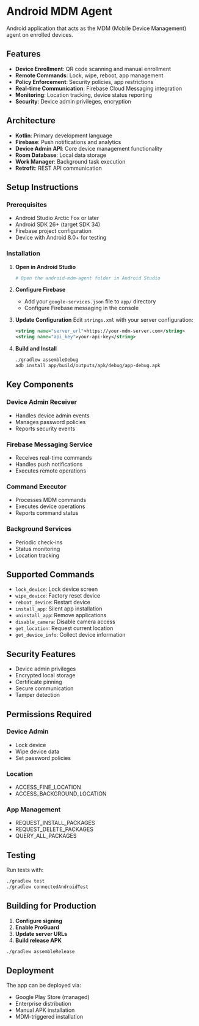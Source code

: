 # Android MDM Agent

Android application that acts as the MDM (Mobile Device Management) agent on enrolled devices.

## Features

- **Device Enrollment**: QR code scanning and manual enrollment
- **Remote Commands**: Lock, wipe, reboot, app management
- **Policy Enforcement**: Security policies, app restrictions
- **Real-time Communication**: Firebase Cloud Messaging integration
- **Monitoring**: Location tracking, device status reporting
- **Security**: Device admin privileges, encryption

## Architecture

- **Kotlin**: Primary development language
- **Firebase**: Push notifications and analytics
- **Device Admin API**: Core device management functionality
- **Room Database**: Local data storage
- **Work Manager**: Background task execution
- **Retrofit**: REST API communication

## Setup Instructions

### Prerequisites

- Android Studio Arctic Fox or later
- Android SDK 26+ (target SDK 34)
- Firebase project configuration
- Device with Android 8.0+ for testing

### Installation

1. **Open in Android Studio**
   ```bash
   # Open the android-mdm-agent folder in Android Studio
   ```

2. **Configure Firebase**
   - Add your `google-services.json` file to `app/` directory
   - Configure Firebase messaging in the console

3. **Update Configuration**
   Edit `strings.xml` with your server configuration:
   ```xml
   <string name="server_url">https://your-mdm-server.com</string>
   <string name="api_key">your-api-key</string>
   ```

4. **Build and Install**
   ```bash
   ./gradlew assembleDebug
   adb install app/build/outputs/apk/debug/app-debug.apk
   ```

## Key Components

### Device Admin Receiver
- Handles device admin events
- Manages password policies
- Reports security events

### Firebase Messaging Service
- Receives real-time commands
- Handles push notifications
- Executes remote operations

### Command Executor
- Processes MDM commands
- Executes device operations
- Reports command status

### Background Services
- Periodic check-ins
- Status monitoring
- Location tracking

## Supported Commands

- `lock_device`: Lock device screen
- `wipe_device`: Factory reset device
- `reboot_device`: Restart device
- `install_app`: Silent app installation
- `uninstall_app`: Remove applications
- `disable_camera`: Disable camera access
- `get_location`: Request current location
- `get_device_info`: Collect device information

## Security Features

- Device admin privileges
- Encrypted local storage
- Certificate pinning
- Secure communication
- Tamper detection

## Permissions Required

### Device Admin
- Lock device
- Wipe device data
- Set password policies

### Location
- ACCESS_FINE_LOCATION
- ACCESS_BACKGROUND_LOCATION

### App Management
- REQUEST_INSTALL_PACKAGES
- REQUEST_DELETE_PACKAGES
- QUERY_ALL_PACKAGES

## Testing

Run tests with:
```bash
./gradlew test
./gradlew connectedAndroidTest
```

## Building for Production

1. **Configure signing**
2. **Enable ProGuard**
3. **Update server URLs**
4. **Build release APK**

```bash
./gradlew assembleRelease
```

## Deployment

The app can be deployed via:
- Google Play Store (managed)
- Enterprise distribution
- Manual APK installation
- MDM-triggered installation
